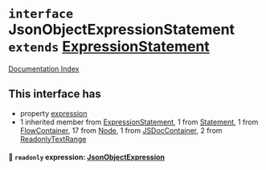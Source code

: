 # `interface` JsonObjectExpressionStatement `extends` [ExpressionStatement](../interface.ExpressionStatement/README.md)

[Documentation Index](../README.md)

## This interface has

- property [expression](#-readonly-expression-jsonobjectexpression)
- 1 inherited member from [ExpressionStatement](../interface.ExpressionStatement/README.md), 1 from [Statement](../interface.Statement/README.md), 1 from [FlowContainer](../interface.FlowContainer/README.md), 17 from [Node](../interface.Node/README.md), 1 from [JSDocContainer](../interface.JSDocContainer/README.md), 2 from [ReadonlyTextRange](../interface.ReadonlyTextRange/README.md)


#### 📄 `readonly` expression: [JsonObjectExpression](../type.JsonObjectExpression/README.md)



